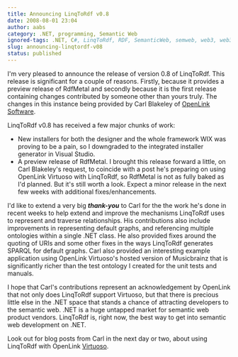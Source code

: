 ```yaml
---
title: Announcing LinqToRdf v0.8
date: 2008-08-01 23:04
author: aabs
category: .NET, programming, Semantic Web
ignored-tags: .NET, C#, LinqToRdf, RDF, SemanticWeb, semweb, web3, web3.0
slug: announcing-linqtordf-v08
status: published
---
```


I'm very pleased to announce the release of version 0.8 of LinqToRdf. This release is significant for a couple of reasons. Firstly, because it provides a preview release of RdfMetal and secondly because it is the first release containing changes contributed by someone other than yours truly. The changes in this instance being provided by Carl Blakeley of [OpenLink Software](http://www.openlinksw.com).

LinqToRdf v0.8 has received a few major chunks of work:

-   New installers for both the designer and the whole framework
   WIX was proving to be a pain, so I downgraded to the integrated installer generator in Visual Studio.
-   A preview release of RdfMetal. I brought this release forward a little, on Carl Blakeley's request, to coincide with a post he's preparing on using OpenLink Virtuoso with LinqToRdf, so RdfMetal is not as fully baked as I'd planned. But it's still worth a look. Expect a minor release in the next few weeks with additional fixes/enhancements.

I'd like to extend a very big ***thank-you*** to Carl for the the work he's done in recent weeks to help extend and improve the mechanisms LinqToRdf uses to represent and traverse relationships. His contributions also include improvements in representing default graphs, and referencing multiple ontologies within a single .NET class. He also provided fixes around the quoting of URIs and some other fixes in the ways LinqToRdf generates SPARQL for default graphs. Carl also provided an interesting example application using OpenLink Virtuoso's hosted version of Musicbrainz that is significantly richer than the test ontology I created for the unit tests and manuals.

I hope that Carl's contributions represent an acknowledgement by OpenLink that not only does LinqToRdf support Virtuoso, but that there is precious little else in the .NET space that stands a chance of attracting developers to the semantic web. .NET is a huge untapped market for semantic web product vendors. LinqToRdf is, right now, the best way to get into semantic web development on .NET.

Look out for blog posts from Carl in the next day or two, about using LinqToRdf with OpenLink [Virtuoso](http://virtuoso.openlinksw.com/).
